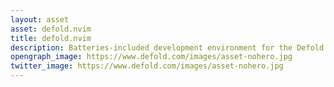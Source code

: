 ```yaml
---
layout: asset
asset: defold.nvim
title: defold.nvim
description: Batteries-included development environment for the Defold game engine, powered by Neovim
opengraph_image: https://www.defold.com/images/asset-nohero.jpg
twitter_image: https://www.defold.com/images/asset-nohero.jpg
---
```

